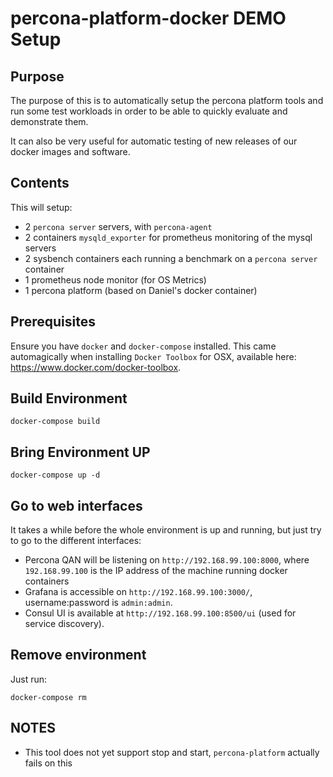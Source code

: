 # percona-platform-docker DEMO Setup

## Purpose

The purpose of this is to automatically setup the percona platform tools and run some test workloads in order to be able to quickly evaluate and demonstrate them.

It can also be very useful for automatic testing of new releases of our docker images and software.

## Contents

This will setup:

- 2 `percona server` servers, with `percona-agent`
- 2 containers `mysqld_exporter` for prometheus monitoring of the mysql servers
- 2 sysbench containers each running a benchmark on a `percona server` container
- 1 prometheus node monitor (for OS Metrics)
- 1 percona platform (based on Daniel's docker container)


## Prerequisites

Ensure you have `docker` and `docker-compose` installed. This came automagically when installing `Docker Toolbox` for OSX, available here: https://www.docker.com/docker-toolbox.


## Build Environment

```
docker-compose build
```

## Bring Environment UP

```
docker-compose up -d
```


## Go to web interfaces

It takes a while before the whole environment is up and running, but just try to go to the different interfaces:

- Percona QAN will be listening on `http://192.168.99.100:8000`, where `192.168.99.100` is the IP address of the machine running docker containers
- Grafana is accessible on `http://192.168.99.100:3000/`, username:password is `admin:admin`.
- Consul UI is available at `http://192.168.99.100:8500/ui` (used for service discovery).


## Remove environment

Just run:

```
docker-compose rm
```

## NOTES

- This tool does not yet support stop and start, `percona-platform` actually fails on this


